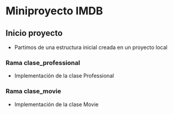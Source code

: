 # Miniproyecto IMDB

## Inicio proyecto
- Partimos de una estructura inicial creada en un proyecto local

### Rama clase_professional
- Implementación de la clase Professional

### Rama clase_movie
- Implementación de la clase Movie
